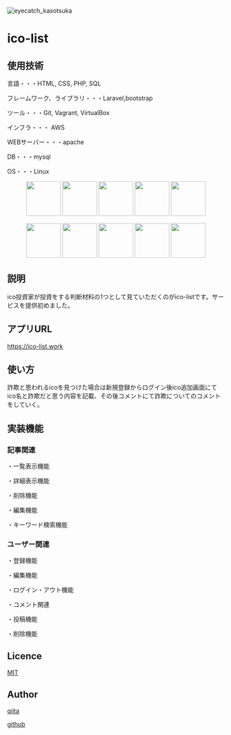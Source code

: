 ![eyecatch_kasotsuka](https://user-images.githubusercontent.com/59543879/75839379-0bdef100-5e0c-11ea-9265-d8730079e3a7.png)

ico-list
====



## 使用技術
<p>言語・・・HTML, CSS, PHP, SQL</p>
<p>フレームワーク、ライブラリ・・・Laravel,bootstrap</p>
<p>ツール・・・Git, Vagrant, VirtualBox</p>
<p>インフラ・・・ AWS</p>
<p>WEBサーバー・・・apache</p>
<p>DB・・・mysql</p>
<p>OS・・・Linux</p>

 
<p align="center">
  <a href="PWA公式サイトURL"><img src="https://user-images.githubusercontent.com/59543879/75857552-be797880-5e39-11ea-865c-ad5f2d71ac07.png" height="80px;" /></a>
  <a href="Firebase公式サイトURL"><img src="https://user-images.githubusercontent.com/59543879/75740354-c0b0d980-5d4a-11ea-9497-fff61fee7fe7.png" height="80px;" /></a>
  <a href="firealpaca公式サイトURL"><img src="https://user-images.githubusercontent.com/59543879/75740355-c0b0d980-5d4a-11ea-883b-1fec9f9a6476.jpg" height="80px;" /></a>
  <a href="firealpaca公式サイトURL"><img src="https://user-images.githubusercontent.com/59543879/75740358-c1497000-5d4a-11ea-9307-319d2cc38dbe.png" height="80px;" /></a>
    <a href="firealpaca公式サイトURL"><img src="https://user-images.githubusercontent.com/59543879/75837330-e05a0780-5e07-11ea-81e9-a985d0841faa.jpg" height="80px;" /></a></p>
    <p align="center">
   <a href="firealpaca公式サイトURL"><img src="https://user-images.githubusercontent.com/59543879/75837317-d506dc00-5e07-11ea-92b8-5e3f229a312a.png" height="80px;" /></a>
  <a href="firealpaca公式サイトURL"><img src="https://user-images.githubusercontent.com/59543879/75837409-20b98580-5e08-11ea-9498-28b011912326.png" height="80px;" /></a>
     <a href="firealpaca公式サイトURL"><img src="https://user-images.githubusercontent.com/59543879/75837413-231bdf80-5e08-11ea-8d6e-213f0454add3.jpg" height="80px;" /></a>
   <a href="firealpaca公式サイトURL"><img src="https://user-images.githubusercontent.com/59543879/75837563-91f93880-5e08-11ea-857a-88ec39674c97.png" height="80px;" /></a>
   <a href="firealpaca公式サイトURL"><img src="https://user-images.githubusercontent.com/59543879/75837566-932a6580-5e08-11ea-811e-ffbb87225701.jpg" height="80px;" /></a>
 </p>





## 説明
ico投資家が投資をする判断材料の1つとして見ていただくのがico-listです。サービスを提供初めました。
## アプリURL
https://ico-list.work
## 使い方
詐欺と思われるicoを見つけた場合は新規登録からログイン後ico追加画面にてico名と詐欺だと思う内容を記載、その後コメントにて詐欺についてのコメントをしていく。

## 実装機能
<h3>記事関連</h3>
<p>・一覧表示機能</p>
<p>・詳細表示機能</p>
<p>・削除機能</p>
<p>・編集機能</p>
<p>・キーワード検索機能</p>

<h3>ユーザー関連</h3>
<p>・登録機能</p>
<p>・編集機能</p>
<p>・ログイン・アウト機能</p>
<p>・コメント関連</p>
<p>・投稿機能</p>
<p>・削除機能</p>

 

## Licence

[MIT](https://github.com/tcnksm/tool/blob/master/LICENCE)

## Author

[qiita](https://qiita.com/siraki)

[github](#)

